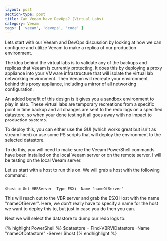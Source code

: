 ```yaml
---
layout: post
section-type: post
title: Can Veeam have DevOps? (Virtual Labs)
category: Veeam
tags: [ 'veeam', 'devops', 'code' ]
---
```


Lets start with our Veeam and DevOps discussion by looking at how we can configure and utilize Veeam to make a replica of our production environment.

The idea behind the virtual labs is to validate any of the backups and replicas that Veeam is currently protecting. It does this by deploying a proxy appliance into your VMware infrastructure that will isolate the virtual lab networking environment. Then Veeam will recreate your environment behind this proxy appliance, including a mirror of all networking configuration.

An added benefit of this design is it gives you a sandbox environment to play in also. These virtual labs are temporary recreations from a specific point in time backup and all changes are sent to the redo logs on a specified datastore, so when your done testing it all goes away with no impact to production systems.

To deploy this, you can either use the GUI (which works great but isn't as stream lined) or use some PS scripts that will deploy the environment to the selected datastore.

To do this, you will need to make sure the Veeam PowerShell commands have been installed on the local Veeam server or on the remote server. I will be testing on the local Veeam server.

Let us start with a host to run this on. We will grab a host with the following command:

<pre><code data-trim class="Powershell">
$host = Get-VBRServer -Type ESXi -Name "nameOfServer"
</code></pre>

This will reach out to the VBR server and grab the ESXi Host with the name "nameOfServer". Here, we don't really have to specify a name for the host we want to deploy this to, but just in case you do then you can.

Next we will select the datastore to dump our redo logs to:

{% highlight PowerShell %}
$datastore = Find-VBRVIDatastore -Name "nameOfDatastore" -Server $host
{% endhighlight %}
